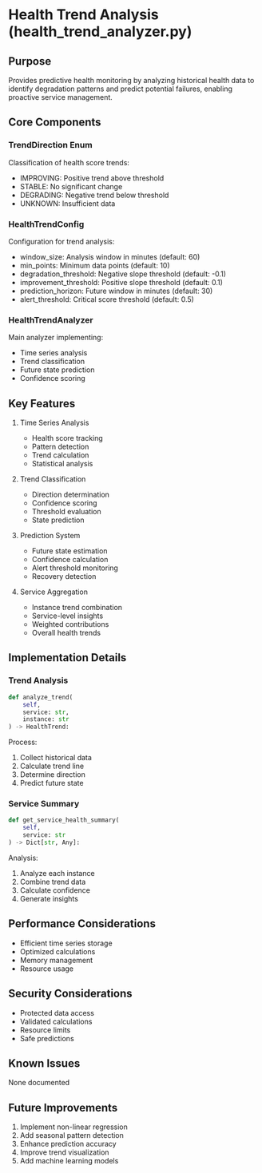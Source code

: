 # Health Trend Analysis (health_trend_analyzer.py)

## Purpose

Provides predictive health monitoring by analyzing historical health data to identify degradation patterns and predict potential failures, enabling proactive service management.

## Core Components

### TrendDirection Enum

Classification of health score trends:

- IMPROVING: Positive trend above threshold
- STABLE: No significant change
- DEGRADING: Negative trend below threshold
- UNKNOWN: Insufficient data

### HealthTrendConfig

Configuration for trend analysis:

- window_size: Analysis window in minutes (default: 60)
- min_points: Minimum data points (default: 10)
- degradation_threshold: Negative slope threshold (default: -0.1)
- improvement_threshold: Positive slope threshold (default: 0.1)
- prediction_horizon: Future window in minutes (default: 30)
- alert_threshold: Critical score threshold (default: 0.5)

### HealthTrendAnalyzer

Main analyzer implementing:

- Time series analysis
- Trend classification
- Future state prediction
- Confidence scoring

## Key Features

1. Time Series Analysis

   - Health score tracking
   - Pattern detection
   - Trend calculation
   - Statistical analysis

2. Trend Classification

   - Direction determination
   - Confidence scoring
   - Threshold evaluation
   - State prediction

3. Prediction System

   - Future state estimation
   - Confidence calculation
   - Alert threshold monitoring
   - Recovery detection

4. Service Aggregation
   - Instance trend combination
   - Service-level insights
   - Weighted contributions
   - Overall health trends

## Implementation Details

### Trend Analysis

```python
def analyze_trend(
    self,
    service: str,
    instance: str
) -> HealthTrend:
```

Process:

1. Collect historical data
2. Calculate trend line
3. Determine direction
4. Predict future state

### Service Summary

```python
def get_service_health_summary(
    self,
    service: str
) -> Dict[str, Any]:
```

Analysis:

1. Analyze each instance
2. Combine trend data
3. Calculate confidence
4. Generate insights

## Performance Considerations

- Efficient time series storage
- Optimized calculations
- Memory management
- Resource usage

## Security Considerations

- Protected data access
- Validated calculations
- Resource limits
- Safe predictions

## Known Issues

None documented

## Future Improvements

1. Implement non-linear regression
2. Add seasonal pattern detection
3. Enhance prediction accuracy
4. Improve trend visualization
5. Add machine learning models
